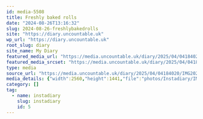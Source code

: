 ```yaml
---
id: media-5508
title: Freshly baked rolls
date: "2024-08-26T13:16:32"
slug: 2024-08-26-freshlybakedrolls
site: "https://diary.uncountable.uk"
wp_url: "https://diary.uncountable.uk"
root_slug: diary
site_name: My Diary
featured_media_url: "https://media.uncountable.uk/diary/2025/04/04184020/IMG20240826141632-scaled.webp"
featured_media_srcset: "https://media.uncountable.uk/diary/2025/04/04184020/IMG20240826141632-300x169.webp 300w, https://media.uncountable.uk/diary/2025/04/04184020/IMG20240826141632-1024x576.webp 1024w, https://media.uncountable.uk/diary/2025/04/04184020/IMG20240826141632-150x150.webp 150w, https://media.uncountable.uk/diary/2025/04/04184020/IMG20240826141632-640x360.webp 640w, https://media.uncountable.uk/diary/2025/04/04184020/IMG20240826141632-scaled.webp 2560w"
type: media
source_url: "https://media.uncountable.uk/diary/2025/04/04184020/IMG20240826141632-scaled.webp"
media_details: {"width":2560,"height":1441,"file":"photos/Instadiary/IMG20240826141632-scaled.webp","filesize":277196,"sizes":{"medium":{"file":"IMG20240826141632-300x169.webp","width":300,"height":169,"filesize":16560,"mime_type":"image/webp","source_url":"https://media.uncountable.uk/diary/2025/04/04184020/IMG20240826141632-300x169.webp"},"large":{"file":"IMG20240826141632-1024x576.webp","width":1024,"height":576,"filesize":97238,"mime_type":"image/webp","source_url":"https://media.uncountable.uk/diary/2025/04/04184020/IMG20240826141632-1024x576.webp"},"thumbnail":{"file":"IMG20240826141632-150x150.webp","width":150,"height":150,"filesize":9132,"mime_type":"image/webp","source_url":"https://media.uncountable.uk/diary/2025/04/04184020/IMG20240826141632-150x150.webp"},"mobwidth":{"file":"IMG20240826141632-640x360.webp","width":640,"height":360,"filesize":50948,"mime_type":"image/webp","source_url":"https://media.uncountable.uk/diary/2025/04/04184020/IMG20240826141632-640x360.webp"},"full":{"file":"IMG20240826141632-scaled.webp","width":2560,"height":1441,"mime_type":"image/webp","source_url":"https://media.uncountable.uk/diary/2025/04/04184020/IMG20240826141632-scaled.webp"}},"image_meta":{"aperture":"0","credit":"","camera":"","caption":"","created_timestamp":"0","copyright":"","focal_length":"0","iso":"0","shutter_speed":"0","title":"","orientation":"0","keywords":[]},"original_image":"IMG20240826141632.webp"}
category: []
tag:
  - name: instadiary
    slug: instadiary
    id: 5
---
```


